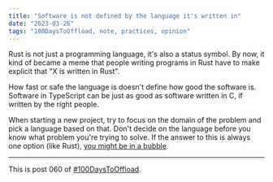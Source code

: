 ```yaml
---
title: "Software is not defined by the language it's written in"
date: "2023-03-26"
tags: "100DaysToOffload, note, practices, opinion"
---
```


Rust is not just a programming language, it's also a status symbol. By now, it kind of became a meme that people writing programs in Rust have to make explicit that "X is written in Rust".

How fast or safe the language is doesn't define how good the software is. Software in TypeScript can be just as good as software written in C, if written by the right people.

When starting a new project, try to focus on the domain of the problem and pick a language based on that. Don't decide on the language before you know what problem you're trying to solve. If the answer to this is always one option (like Rust), [you might be in a bubble](https://seths.blog/2023/03/the-answer-to-every-question/).

---

This is post 060 of [#100DaysToOffload](https://100daystooffload.com/).



